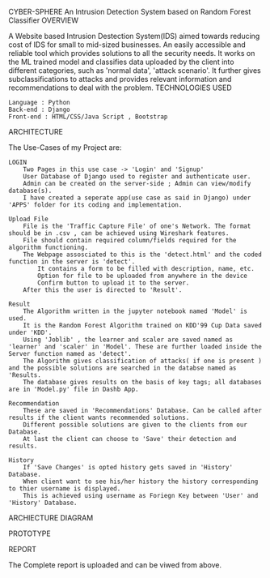 CYBER-SPHERE
An Intrusion Detection System based on Random Forest Classifier
OVERVIEW

A Website based Intrusion Destection System(IDS) aimed towards reducing cost of IDS for small to mid-sized businesses. An easily accessible and reliable tool which provides solutions to all the security needs. It works on the ML trained model and classifies data uploaded by the client into different categories, such as 'normal data', 'attack scenario'. It further gives subclassifications to attacks and provides relevant information and recommendations to deal with the problem.
TECHNOLOGIES USED

    Language : Python
    Back-end : Django
    Front-end : HTML/CSS/Java Script , Bootstrap

ARCHITECTURE

The Use-Cases of my Project are:

    LOGIN
        Two Pages in this use case -> 'Login' and 'Signup'
        User Database of Django used to register and authenticate user.
        Admin can be created on the server-side ; Admin can view/modify database(s).
        I have created a seperate app(use case as said in Django) under 'APPS' folder for its coding and implementation.

    Upload File
        File is the 'Traffic Capture File' of one's Network. The format should be in .csv , can be achieved using Wireshark features.
        File should contain required column/fields required for the algorithm functioning.
        The Webpage assosciated to this is the 'detect.html' and the coded function in the server is 'detect'.
            It contains a form to be filled with description, name, etc.
            Option for file to be uploaded from anywhere in the device
            Confirm button to upload it to the server.
        After this the user is directed to 'Result'.

    Result
        The Algorithm written in the jupyter notebook named 'Model' is used.
        It is the Random Forest Algorithm trained on KDD'99 Cup Data saved under 'KDD'.
        Using 'Joblib' , the learner and scaler are saved named as 'learner' and 'scaler' in 'Model'. These are further loaded inside the Server function named as 'detect'.
        The Algorithm gives classification of attacks( if one is present ) and the possible solutions are searched in the databse named as 'Results.
        The database gives results on the basis of key tags; all databases are in 'Model.py' file in Dashb App.

    Recommendation
        These are saved in 'Recommendations' Database. Can be called after results if the client wants recommended solutions.
        Different possible solutions are given to the clients from our Database.
        At last the client can choose to 'Save' their detection and results.

    History
        If 'Save Changes' is opted history gets saved in 'History' Database.
        When client want to see his/her history the history corresponding to thier username is displayed.
        This is achieved using username as Foriegn Key between 'User' and 'History' Database.

ARCHIECTURE DIAGRAM

PROTOTYPE

REPORT

The Complete report is uploaded and can be viwed from above.
